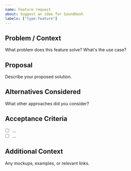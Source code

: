 ```yaml
---
name: Feature request
about: Suggest an idea for SoundHash
labels: ["type:feature"]
---
```


## Problem / Context

What problem does this feature solve? What's the use case?

## Proposal

Describe your proposed solution.

## Alternatives Considered

What other approaches did you consider?

## Acceptance Criteria

- [ ] ...
- [ ] ...

## Additional Context

Any mockups, examples, or relevant links.
